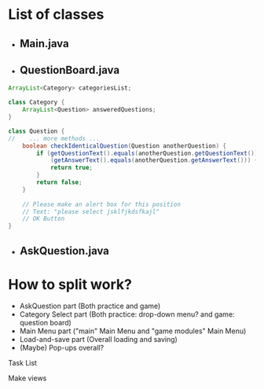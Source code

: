 # List of classes

- ## Main.java

- ## QuestionBoard.java

```java
ArrayList<Category> categoriesList;

class Category {
	ArrayList<Question> answeredQuestions;
}

class Question {
//    ... more methods ...
    boolean checkIdenticalQuestion(Question anotherQuestion) {
        if (getQuestionText().equals(anotherQuestion.getQuestionText())) and 
            (getAnswerText().equals(anotherQuestion.getAnswerText())) {
            return true;
        }
        return false;
    }
    
    // Please make an alert box for this position
    // Text: "please select jsklfjkdsfkajl"
    // OK Button
}
```

- ## AskQuestion.java





# How to split work?

- AskQuestion part (Both practice and game)
- Category Select part (Both practice: drop-down menu? and game: question board)
- Main Menu part ("main" Main Menu and "game modules" Main Menu)
- Load-and-save part (Overall loading and saving)
- (Maybe) Pop-ups overall?



Task List

Make views